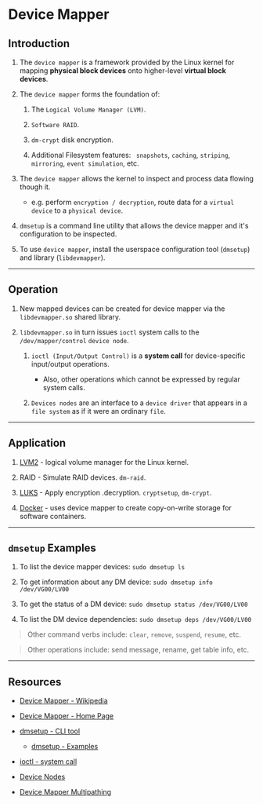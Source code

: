 # Device Mapper

## Introduction

1. The `device mapper` is a framework provided by the Linux kernel for mapping __physical block devices__ onto higher-level __virtual block devices__.

2. The `device mapper` forms the foundation of:

    1. The `Logical Volume Manager (LVM)`.
    
    2. `Software RAID`.
    
    3. `dm-crypt` disk encryption.
    
    4. Additional Filesystem features: ` snapshots`, `caching`, `striping`, `mirroring`, `event simulation`, etc.

3. The `device mapper` allows the kernel to inspect and process data flowing though it.

    * e.g. perform `encryption / decryption`, route data for a `virtual device` to a `physical device`.

4. `dmsetup` is a command line utility that allows the device mapper and it's configuration to be inspected.

5. To use `device mapper`, install the userspace configuration tool (`dmsetup`) and library (`libdevmapper`). 

---

## Operation

1. New mapped devices can be created for device mapper via the `libdevmapper.so` shared library.

2. `libdevmapper.so` in turn issues `ioctl` system calls to the `/dev/mapper/control` `device node`.

    1. `ioctl (Input/Output Control)` is a __system call__ for device-specific input/output operations.

        * Also, other operations which cannot be expressed by regular system calls.
    
    2. `Devices nodes` are an interface to a `device driver` that appears in a `file system` as if it were an ordinary `file`. 

---

## Application

1. [LVM2](https://en.wikipedia.org/wiki/Logical_volume_management) - logical volume manager for the Linux kernel.

2. RAID - Simulate RAID devices. `dm-raid`.

2. [LUKS](https://en.wikipedia.org/wiki/Linux_Unified_Key_Setup) - Apply encryption .decryption. `cryptsetup`, `dm-crypt`.

3. [Docker](https://en.wikipedia.org/wiki/Docker_(software)) - uses device mapper to create copy-on-write storage for software containers.

---

## `dmsetup` Examples

1. To list the device mapper devices: `sudo dmsetup ls`

2. To get information about any DM device: `sudo dmsetup info /dev/VG00/LV00`

4. To get the status of a DM device: `sudo dmsetup status /dev/VG00/LV00` 

5. To list the DM device dependencies: `sudo dmsetup deps /dev/VG00/LV00`

> Other command verbs include: `clear`, `remove`, `suspend`, `resume`, etc.

> Other operations include: send message, rename, get table info, etc.

---

## Resources

* [Device Mapper - Wikipedia](https://en.wikipedia.org/wiki/Device_mapper)

* [Device Mapper - Home Page](https://sourceware.org/dm/)

* [dmsetup - CLI tool](https://linux.die.net/man/8/dmsetup)

    * [dmsetup - Examples](http://linuxadministrative.blogspot.com/2014/06/dmsetup-command-examples.html)

* [ioctl - system call](https://en.wikipedia.org/wiki/Ioctl)

* [Device Nodes](https://en.wikipedia.org/wiki/Device_file)

* [Device Mapper Multipathing](https://www.thegeekdiary.com/beginners-guide-to-device-mapper-dm-multipathing/)